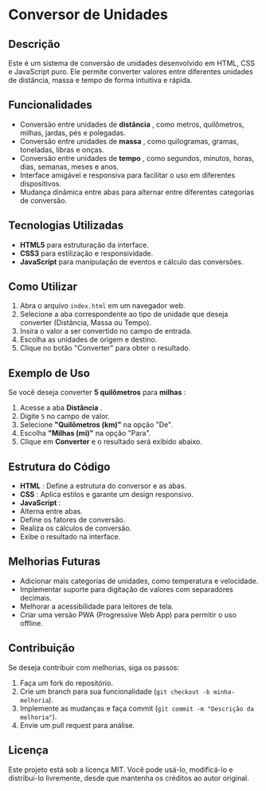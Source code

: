 # Conversor de Unidades

## Descrição

Este é um sistema de conversão de unidades desenvolvido em HTML, CSS e JavaScript puro. Ele permite converter valores entre diferentes unidades de distância, massa e tempo de forma intuitiva e rápida.

## Funcionalidades

* Conversão entre unidades de  **distância** , como metros, quilômetros, milhas, jardas, pés e polegadas.
* Conversão entre unidades de  **massa** , como quilogramas, gramas, toneladas, libras e onças.
* Conversão entre unidades de  **tempo** , como segundos, minutos, horas, dias, semanas, meses e anos.
* Interface amigável e responsiva para facilitar o uso em diferentes dispositivos.
* Mudança dinâmica entre abas para alternar entre diferentes categorias de conversão.

## Tecnologias Utilizadas

* **HTML5** para estruturação da interface.
* **CSS3** para estilização e responsividade.
* **JavaScript** para manipulação de eventos e cálculo das conversões.

## Como Utilizar

1. Abra o arquivo `index.html` em um navegador web.
2. Selecione a aba correspondente ao tipo de unidade que deseja converter (Distância, Massa ou Tempo).
3. Insira o valor a ser convertido no campo de entrada.
4. Escolha as unidades de origem e destino.
5. Clique no botão "Converter" para obter o resultado.

## Exemplo de Uso

Se você deseja converter **5 quilômetros** para  **milhas** :

1. Acesse a aba  **Distância** .
2. Digite `5` no campo de valor.
3. Selecione **"Quilômetros (km)"** na opção "De".
4. Escolha **"Milhas (mi)"** na opção "Para".
5. Clique em **Converter** e o resultado será exibido abaixo.

## Estrutura do Código

* **HTML** : Define a estrutura do conversor e as abas.
* **CSS** : Aplica estilos e garante um design responsivo.
* **JavaScript** :
* Alterna entre abas.
* Define os fatores de conversão.
* Realiza os cálculos de conversão.
* Exibe o resultado na interface.

## Melhorias Futuras

* Adicionar mais categorias de unidades, como temperatura e velocidade.
* Implementar suporte para digitação de valores com separadores decimais.
* Melhorar a acessibilidade para leitores de tela.
* Criar uma versão PWA (Progressive Web App) para permitir o uso offline.

## Contribuição

Se deseja contribuir com melhorias, siga os passos:

1. Faça um fork do repositório.
2. Crie um branch para sua funcionalidade (`git checkout -b minha-melhoria`).
3. Implemente as mudanças e faça commit (`git commit -m "Descrição da melhoria"`).
4. Envie um pull request para análise.

## Licença

Este projeto está sob a licença MIT. Você pode usá-lo, modificá-lo e distribuí-lo livremente, desde que mantenha os créditos ao autor original.
